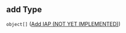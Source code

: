## add Type

`object[]` ([Add IAP (NOT YET IMPLEMENTED)](generic-properties-root-add-in-app-purchase-properties-add-iap-add-iap-not-yet-implemented.md))

